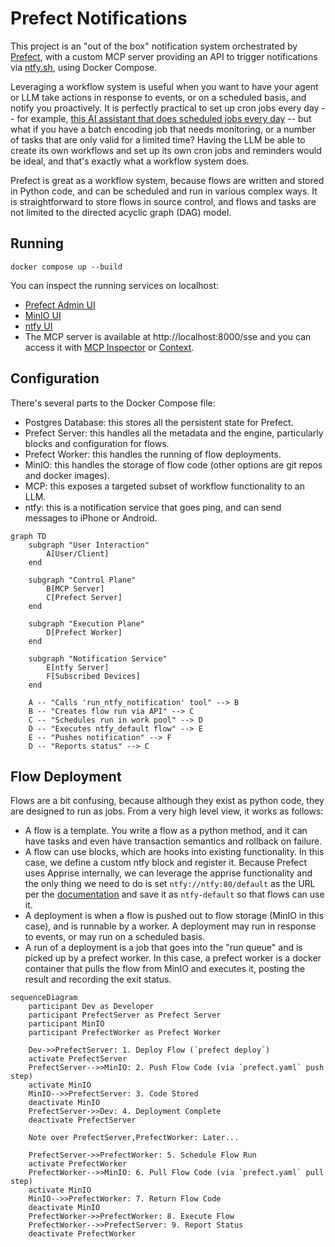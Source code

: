# Prefect Notifications

This project is an "out of the box" notification system orchestrated by [Prefect](https://prefect.io), with a custom MCP server providing an API to trigger notifications via [ntfy.sh](https://ntfy.sh/), using Docker Compose.

Leveraging a workflow system is useful when you want to have your agent or LLM take actions in response to events, or on a scheduled basis, and notify you proactively.  It is perfectly practical to set up cron jobs every day -- for example, [this AI assistant that does scheduled jobs every day](https://www.geoffreylitt.com/2025/04/12/how-i-made-a-useful-ai-assistant-with-one-sqlite-table-and-a-handful-of-cron-jobs) -- but what if you have a batch encoding job that needs monitoring, or a number of tasks that are only valid for a limited time?  Having the LLM be able to create its own workflows and set up its own cron jobs and reminders would be ideal, and that's exactly what a workflow system does.

Prefect is great as a workflow system, because flows are written and stored in Python code, and can be scheduled and run in various complex ways.  It is straightforward to store flows in source control, and flows and tasks are not limited to the directed acyclic graph (DAG) model.

## Running

```
docker compose up --build
```

You can inspect the running services on localhost:

* [Prefect Admin UI](http://localhost:4200)
* [MinIO UI](http://localhost:9000)
* [ntfy UI](http://localhost)
* The MCP server is available at http://localhost:8000/sse and you can access it with [MCP Inspector](https://modelcontextprotocol.io/docs/tools/inspector) or [Context](https://github.com/indragiek/Context).

## Configuration

There's several parts to the Docker Compose file:

* Postgres Database: this stores all the persistent state for Prefect.
* Prefect Server: this handles all the metadata and the engine, particularly blocks and configuration for flows.
* Prefect Worker: this handles the running of flow deployments.
* MinIO: this handles the storage of flow code (other options are git repos and docker images).
* MCP: this exposes a targeted subset of workflow functionality to an LLM.
* ntfy: this is a notification service that goes ping, and can send messages to iPhone or Android.

```mermaid
graph TD
    subgraph "User Interaction"
        A[User/Client]
    end

    subgraph "Control Plane"
        B[MCP Server]
        C[Prefect Server]
    end

    subgraph "Execution Plane"
        D[Prefect Worker]
    end

    subgraph "Notification Service"
        E[ntfy Server]
        F[Subscribed Devices]
    end

    A -- "Calls 'run_ntfy_notification' tool" --> B
    B -- "Creates flow run via API" --> C
    C -- "Schedules run in work pool" --> D
    D -- "Executes ntfy_default flow" --> E
    E -- "Pushes notification" --> F
    D -- "Reports status" --> C
```

## Flow Deployment

Flows are a bit confusing, because although they exist as python code, they are designed to run as jobs.  From a very high level view, it works as follows:

* A flow is a template.  You write a flow as a python method, and it can have tasks and even have transaction semantics and rollback on failure.
* A flow can use blocks, which are hooks into existing functionality.  In this case, we define a custom ntfy block and register it.  Because Prefect uses Apprise internally, we can leverage the apprise functionality and the only thing we need to do is set `ntfy://ntfy:80/default` as the URL per the [documentation](https://github.com/caronc/apprise/wiki/Notify_ntfy) and save it as `ntfy-default` so that flows can use it.
* A deployment is when a flow is pushed out to flow storage (MinIO in this case), and is runnable by a worker. A deployment may run in response to events, or may run on a scheduled basis.
* A run of a deployment is a job that goes into the "run queue" and is picked up by a prefect worker.  In this case, a prefect worker is a docker container that pulls the flow from MinIO and executes it, posting the result and recording the exit status.


```mermaid
sequenceDiagram
    participant Dev as Developer
    participant PrefectServer as Prefect Server
    participant MinIO
    participant PrefectWorker as Prefect Worker

    Dev->>PrefectServer: 1. Deploy Flow (`prefect deploy`)
    activate PrefectServer
    PrefectServer-->>MinIO: 2. Push Flow Code (via `prefect.yaml` push step)
    activate MinIO
    MinIO-->>PrefectServer: 3. Code Stored
    deactivate MinIO
    PrefectServer->>Dev: 4. Deployment Complete
    deactivate PrefectServer

    Note over PrefectServer,PrefectWorker: Later...

    PrefectServer->>PrefectWorker: 5. Schedule Flow Run
    activate PrefectWorker
    PrefectWorker-->>MinIO: 6. Pull Flow Code (via `prefect.yaml` pull step)
    activate MinIO
    MinIO-->>PrefectWorker: 7. Return Flow Code
    deactivate MinIO
    PrefectWorker->>PrefectWorker: 8. Execute Flow
    PrefectWorker-->>PrefectServer: 9. Report Status
    deactivate PrefectWorker
```